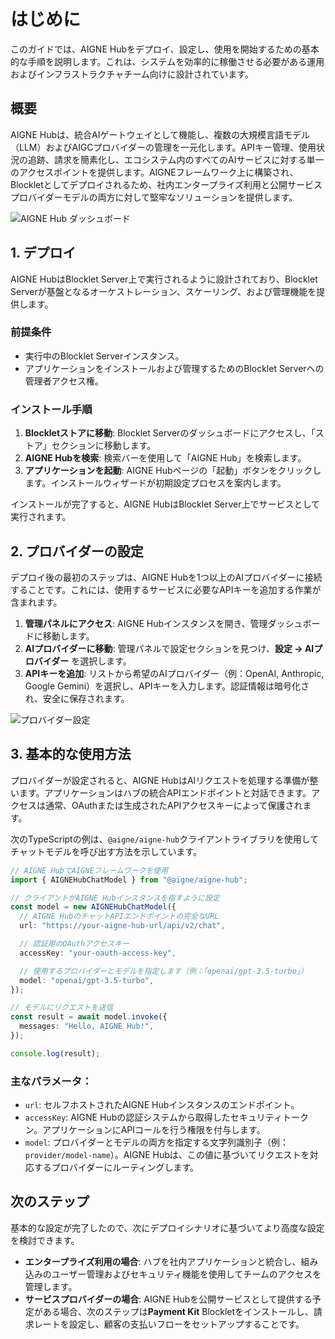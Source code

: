 # はじめに

このガイドでは、AIGNE Hubをデプロイ、設定し、使用を開始するための基本的な手順を説明します。これは、システムを効率的に稼働させる必要がある運用およびインフラストラクチャチーム向けに設計されています。

## 概要

AIGNE Hubは、統合AIゲートウェイとして機能し、複数の大規模言語モデル（LLM）およびAIGCプロバイダーの管理を一元化します。APIキー管理、使用状況の追跡、請求を簡素化し、エコシステム内のすべてのAIサービスに対する単一のアクセスポイントを提供します。AIGNEフレームワーク上に構築され、Blockletとしてデプロイされるため、社内エンタープライズ利用と公開サービスプロバイダーモデルの両方に対して堅牢なソリューションを提供します。

![AIGNE Hub ダッシュボード](https://arcblock.oss-cn-shanghai.aliyuncs.com/images/doc-hub/c29f08420df8ea9a199fcb5ffe06febe.png)

## 1. デプロイ

AIGNE HubはBlocklet Server上で実行されるように設計されており、Blocklet Serverが基盤となるオーケストレーション、スケーリング、および管理機能を提供します。

### 前提条件

- 実行中のBlocklet Serverインスタンス。
- アプリケーションをインストールおよび管理するためのBlocklet Serverへの管理者アクセス権。

### インストール手順

1.  **Blockletストアに移動**: Blocklet Serverのダッシュボードにアクセスし、「ストア」セクションに移動します。
2.  **AIGNE Hubを検索**: 検索バーを使用して「AIGNE Hub」を検索します。
3.  **アプリケーションを起動**: AIGNE Hubページの「起動」ボタンをクリックします。インストールウィザードが初期設定プロセスを案内します。

インストールが完了すると、AIGNE HubはBlocklet Server上でサービスとして実行されます。

## 2. プロバイダーの設定

デプロイ後の最初のステップは、AIGNE Hubを1つ以上のAIプロバイダーに接続することです。これには、使用するサービスに必要なAPIキーを追加する作業が含まれます。

1.  **管理パネルにアクセス**: AIGNE Hubインスタンスを開き、管理ダッシュボードに移動します。
2.  **AIプロバイダーに移動**: 管理パネルで設定セクションを見つけ、**設定 → AIプロバイダー** を選択します。
3.  **APIキーを追加**: リストから希望のAIプロバイダー（例：OpenAI, Anthropic, Google Gemini）を選択し、APIキーを入力します。認証情報は暗号化され、安全に保存されます。

![プロバイダー設定](https://arcblock.oss-cn-shanghai.aliyuncs.com/images/doc-hub/d037b6b6b092765ccbfa58706c241622.png)

## 3. 基本的な使用方法

プロバイダーが設定されると、AIGNE HubはAIリクエストを処理する準備が整います。アプリケーションはハブの統合APIエンドポイントと対話できます。アクセスは通常、OAuthまたは生成されたAPIアクセスキーによって保護されます。

次のTypeScriptの例は、`@aigne/aigne-hub`クライアントライブラリを使用してチャットモデルを呼び出す方法を示しています。

```typescript
// AIGNE HubでAIGNEフレームワークを使用
import { AIGNEHubChatModel } from "@aigne/aigne-hub";

// クライアントがAIGNE Hubインスタンスを指すように設定
const model = new AIGNEHubChatModel({
  // AIGNE HubのチャットAPIエンドポイントの完全なURL
  url: "https://your-aigne-hub-url/api/v2/chat",

  // 認証用のOAuthアクセスキー
  accessKey: "your-oauth-access-key",

  // 使用するプロバイダーとモデルを指定します（例：「openai/gpt-3.5-turbo」）
  model: "openai/gpt-3.5-turbo",
});

// モデルにリクエストを送信
const result = await model.invoke({
  messages: "Hello, AIGNE Hub!",
});

console.log(result);
```

### 主なパラメータ：

*   `url`: セルフホストされたAIGNE Hubインスタンスのエンドポイント。
*   `accessKey`: AIGNE Hubの認証システムから取得したセキュリティトークン。アプリケーションにAPIコールを行う権限を付与します。
*   `model`: プロバイダーとモデルの両方を指定する文字列識別子（例：`provider/model-name`）。AIGNE Hubは、この値に基づいてリクエストを対応するプロバイダーにルーティングします。

## 次のステップ

基本的な設定が完了したので、次にデプロイシナリオに基づいてより高度な設定を検討できます。

*   **エンタープライズ利用の場合**: ハブを社内アプリケーションと統合し、組み込みのユーザー管理およびセキュリティ機能を使用してチームのアクセスを管理します。
*   **サービスプロバイダーの場合**: AIGNE Hubを公開サービスとして提供する予定がある場合、次のステップは**Payment Kit** Blockletをインストールし、請求レートを設定し、顧客の支払いフローをセットアップすることです。